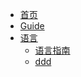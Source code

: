 * [首页]()
* [Guide](guide.md 'The greatest guide in the world')
* [语言](zh-cn/)
    * [语言指南](zh-cn/guide)
    * [ddd](zh-cn/ddd)

